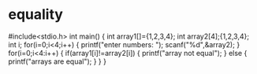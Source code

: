 # equality
#include<stdio.h>
int main()
{
  int array1[]={1,2,3,4};
  int array2[4];{1,2,3,4};
  int i;
  for(i=0;i<4;i++)
  {
    printf("enter numbers: ");
    scanf("%d",&array2);
    }
    for(i=0;i<4:i++)
    {
    if(array1[i]!=array2[i])
      {
        printf("array not equal");
       }
       else
       {
        printf("arrays are equal");
        }
        }
}
